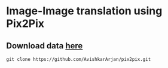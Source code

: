# Image-Image translation using Pix2Pix

## Download data [here](https://sd.keepcalms.com/i/yo-you-just-got-played-1.png)

```git clone https://github.com/AvishkarArjan/pix2pix.git```